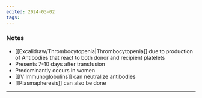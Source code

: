 ```yaml
---
edited: 2024-03-02
tags:
---
```

### Notes
- [[Excalidraw/Thrombocytopenia|Thrombocytopenia]] due to production of Antibodies that react to both donor and recipient platelets
- Presents 7-10 days after transfusion
- Predominantly occurs in women
- [[IV Immunoglobulins]] can neutralize antibodies
- [[Plasmapheresis]] can also be done 

---
